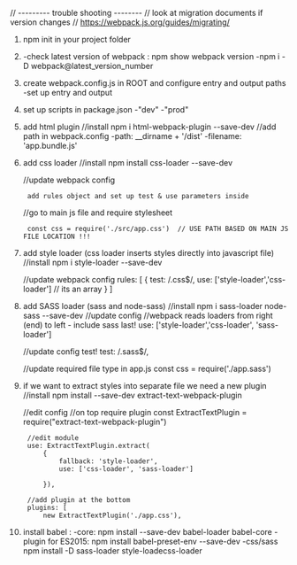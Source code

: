 
// --------- trouble shooting --------
// look at migration documents if version changes 
// https://webpack.js.org/guides/migrating/

1) npm init in your project folder

2)	 -check latest version of webpack : npm show webpack version
	 -npm i -D webpack@latest_version_number

3) create webpack.config.js in ROOT and configure entry and output paths
	-set up entry and output

4) set up scripts in package.json
	-"dev"
	-"prod"

5) add html plugin
	//install
		npm i html-webpack-plugin --save-dev
	//add path in webpack.config
		-path: __dirname + '/dist'
		-filename: 'app.bundle.js'

6) add css loader
	//install
		npm install css-loader --save-dev

	//update webpack config

		add rules object and set up test & use parameters inside

	//go to main js file and require stylesheet

		const css = require('./src/app.css')  // USE PATH BASED ON MAIN JS FILE LOCATION !!!

6) add style loader (css loader inserts styles directly into javascript file)
	//install
		npm i style-loader --save-dev

	//update webpack config
		rules: [
		 			{
		 				test: /\.css$/,
		 				use: ['style-loader','css-loader']  // its an array
		 			}
		 		]

7) add SASS loader (sass and node-sass)
	//install
		npm i sass-loader node-sass --save-dev
	//update config
		//webpack reads loaders from right (end) to left - include sass last!
		use: ['style-loader','css-loader', 'sass-loader']		

	//update config test!
 		test: /\.sass$/,

 	//update required file type in app.js
 		const css = require('./app.sass')

8) if we want to extract styles into separate file we need a new plugin
	//install
	npm install --save-dev extract-text-webpack-plugin

	//edit config
		//on top require plugin
		const ExtractTextPlugin = require("extract-text-webpack-plugin")

		//edit module 
		use: ExtractTextPlugin.extract(
			{
				fallback: 'style-loader',
				use: ['css-loader', 'sass-loader']
				
			}),

		//add plugin at the bottom
		plugins: [
			new ExtractTextPlugin('./app.css'),

5) install babel :
	-core: 					npm install --save-dev babel-loader babel-core
	-plugin for ES2015: 	npm install babel-preset-env --save-dev
	-css/sass				npm install -D sass-loader style-loadecss-loader
